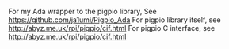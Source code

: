 For my Ada wrapper to the pigpio library, See https://github.com/ja1umi/Pigpio_Ada 
For pigpio library itself, see  http://abyz.me.uk/rpi/pigpio/cif.html
For pigpio C interface, see http://abyz.me.uk/rpi/pigpio/cif.html
